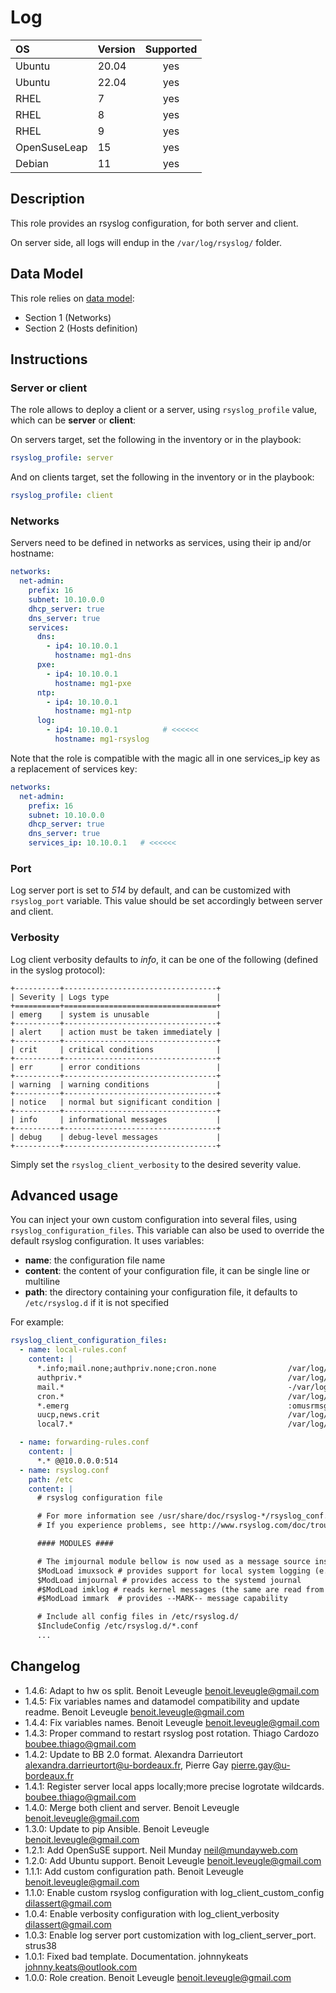 # Log

|      OS      | Version | Supported |
|:-------------|:--------|:---------:|
| Ubuntu       |   20.04 |    yes    |
| Ubuntu       |   22.04 |    yes    |
| RHEL         |       7 |    yes    |
| RHEL         |       8 |    yes    |
| RHEL         |       9 |    yes    |
| OpenSuseLeap |      15 |    yes    |
| Debian       |      11 |    yes    |

## Description

This role provides an rsyslog configuration, for both server and client.

On server side, all logs will endup in the `/var/log/rsyslog/` folder.

## Data Model

This role relies on [data model](https://github.com/bluebanquise/bluebanquise/blob/master/resources/data_model.md):
* Section 1 (Networks)
* Section 2 (Hosts definition)

## Instructions

### Server or client

The role allows to deploy a client or a server, using `rsyslog_profile` value, which can be **server** or **client**:

On servers target, set the following in the inventory or in the playbook:

```yaml
rsyslog_profile: server
```

And on clients target, set the following in the inventory or in the playbook:

```yaml
rsyslog_profile: client
```

### Networks

Servers need to be defined in networks as services, using their ip and/or hostname:

```yaml
networks:
  net-admin:
    prefix: 16
    subnet: 10.10.0.0
    dhcp_server: true
    dns_server: true
    services:
      dns:
        - ip4: 10.10.0.1
          hostname: mg1-dns
      pxe:
        - ip4: 10.10.0.1
          hostname: mg1-pxe
      ntp:
        - ip4: 10.10.0.1
          hostname: mg1-ntp
      log:
        - ip4: 10.10.0.1          # <<<<<<
          hostname: mg1-rsyslog  
```

Note that the role is compatible with the magic all in one services_ip key as a replacement of services key:

```yaml
networks:
  net-admin:
    prefix: 16
    subnet: 10.10.0.0
    dhcp_server: true
    dns_server: true
    services_ip: 10.10.0.1   # <<<<<<
```

### Port

Log server port is set to *514* by default, and can be customized with `rsyslog_port` variable.
This value should be set accordingly between server and client.

### Verbosity

Log client verbosity defaults to *info*, it can be one of the following (defined in the syslog protocol):

```
+----------+----------------------------------+
| Severity | Logs type                        |
+==========+==================================+
| emerg    | system is unusable               |
+----------+----------------------------------+
| alert    | action must be taken immediately |
+----------+----------------------------------+
| crit     | critical conditions              |
+----------+----------------------------------+
| err      | error conditions                 |
+----------+----------------------------------+
| warning  | warning conditions               |
+----------+----------------------------------+
| notice   | normal but significant condition |
+----------+----------------------------------+
| info     | informational messages           |
+----------+----------------------------------+
| debug    | debug-level messages             |
+----------+----------------------------------+
```

Simply set the `rsyslog_client_verbosity` to the desired severity value.

## Advanced usage

You can inject your own custom configuration into several files, using `rsyslog_configuration_files`.
This variable can also be used to override the default rsyslog configuration.
It uses variables:
- **name**: the configuration file name
- **content**: the content of your configuration file, it can be single line or multiline
- **path**: the directory containing your configuration file, it defaults to `/etc/rsyslog.d` if it is not specified

For example:

```yaml
rsyslog_client_configuration_files:
  - name: local-rules.conf
    content: |
      *.info;mail.none;authpriv.none;cron.none                /var/log/messages
      authpriv.*                                              /var/log/secure
      mail.*                                                  -/var/log/maillog
      cron.*                                                  /var/log/cron
      *.emerg                                                 :omusrmsg:*
      uucp,news.crit                                          /var/log/spooler
      local7.*                                                /var/log/boot.log

  - name: forwarding-rules.conf
    content: |
      *.* @@10.0.0.0:514
  - name: rsyslog.conf
    path: /etc
    content: |
      # rsyslog configuration file

      # For more information see /usr/share/doc/rsyslog-*/rsyslog_conf.html
      # If you experience problems, see http://www.rsyslog.com/doc/troubleshoot.html

      #### MODULES ####

      # The imjournal module bellow is now used as a message source instead of imuxsock.
      $ModLoad imuxsock # provides support for local system logging (e.g. via logger command)
      $ModLoad imjournal # provides access to the systemd journal
      #$ModLoad imklog # reads kernel messages (the same are read from journald)
      #$ModLoad immark  # provides --MARK-- message capability

      # Include all config files in /etc/rsyslog.d/
      $IncludeConfig /etc/rsyslog.d/*.conf
      ...
```

## Changelog

* 1.4.6: Adapt to hw os split. Benoit Leveugle <benoit.leveugle@gmail.com>
* 1.4.5: Fix variables names and datamodel compatibility and update readme. Benoit Leveugle <benoit.leveugle@gmail.com>
* 1.4.4: Fix variables names. Benoit Leveugle <benoit.leveugle@gmail.com>
* 1.4.3: Proper command to restart rsyslog post rotation. Thiago Cardozo <boubee.thiago@gmail.com>
* 1.4.2: Update to BB 2.0 format. Alexandra Darrieutort <alexandra.darrieurtort@u-bordeaux.fr>, Pierre Gay <pierre.gay@u-bordeaux.fr>
* 1.4.1: Register server local apps locally;more precise logrotate wildcards. <boubee.thiago@gmail.com>
* 1.4.0: Merge both client and server. Benoit Leveugle <benoit.leveugle@gmail.com>
* 1.3.0: Update to pip Ansible. Benoit Leveugle <benoit.leveugle@gmail.com>
* 1.2.1: Add OpenSuSE support. Neil Munday <neil@mundayweb.com>
* 1.2.0: Add Ubuntu support. Benoit Leveugle <benoit.leveugle@gmail.com>
* 1.1.1: Add custom configuration path. Benoit Leveugle <benoit.leveugle@gmail.com>
* 1.1.0: Enable custom rsyslog configuration with log_client_custom_config <dilassert@gmail.com>
* 1.0.4: Enable verbosity configuration with log_client_verbosity <dilassert@gmail.com>
* 1.0.3: Enable log server port customization with log_client_server_port. strus38
* 1.0.1: Fixed bad template. Documentation. johnnykeats <johnny.keats@outlook.com>
* 1.0.0: Role creation. Benoit Leveugle <benoit.leveugle@gmail.com>
